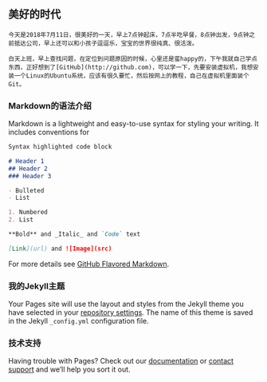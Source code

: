 ## 美好的时代

    今天是2018年7月11日，很美好的一天，早上7点钟起床，7点半吃早餐，8点钟出发，9点钟之前抵达公司，早上还可以和小孩子逗逗乐，宝宝的世界很纯真、很活泼。
    
    白天上班，早上查找问题，在定位到问题原因的时候，心里还是蛮happy的，下午我就自己学点东西，正好想到了[GitHub](http://github.com)，可以学一下，先要安装虚拟机，我想安装一个Linux的Ubuntu系统，应该有很久要忙，然后按网上的教程，自己在虚拟机里面装个Git。

### Markdown的语法介绍

Markdown is a lightweight and easy-to-use syntax for styling your writing. It includes conventions for

```markdown
Syntax highlighted code block

# Header 1
## Header 2
### Header 3

- Bulleted
- List

1. Numbered
2. List

**Bold** and _Italic_ and `Code` text

[Link](url) and ![Image](src)
```

For more details see [GitHub Flavored Markdown](https://guides.github.com/features/mastering-markdown/).

### 我的Jekyll主题

Your Pages site will use the layout and styles from the Jekyll theme you have selected in your [repository settings](https://github.com/Shelby520/shelby520.github.io/settings). The name of this theme is saved in the Jekyll `_config.yml` configuration file.

### 技术支持

Having trouble with Pages? Check out our [documentation](https://help.github.com/categories/github-pages-basics/) or [contact support](https://github.com/contact) and we’ll help you sort it out.
